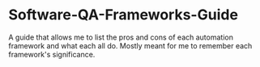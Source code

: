 # Software-QA-Frameworks-Guide

A guide that allows me to list the pros and cons of each automation framework and what each all do. Mostly meant for me to remember each framework's significance.

